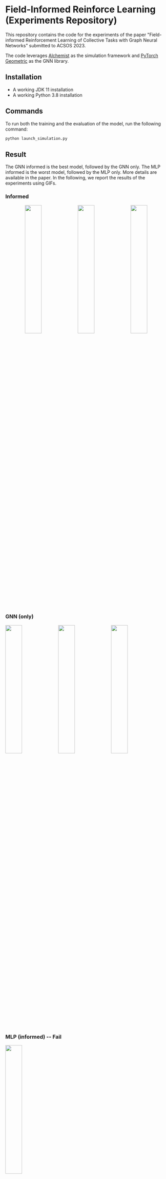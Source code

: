 # Field-Informed Reinforce Learning (Experiments Repository)
This repository contains the code for the experiments of the paper "Field-informed Reinforcement Learning of  Collective Tasks with Graph Neural Networks" submitted to ACSOS 2023.

The code leverages [Alchemist]() as the simulation framework and [PyTorch Geometric](https://pytorch-geometric.readthedocs.io/en/latest/) as the GNN library.

## Installation
- A working JDK 11 installation
- A working Python 3.8 installation

## Commands
To run both the training and the evaluation of the model, run the following command:
```bash
python launch_simulation.py
```
## Result
The GNN informed is the best model, followed by the GNN only. The MLP informed is the worst model, followed by the MLP only.
More details are available in the paper.
In the following, we report the results of the experiments using GIFs.
### Informed
<p align="center">

<img width=32% src="https://github.com/AggregateComputing/experiment-2023-acsos-field-informed-rl/assets/23448811/25412f05-69a2-4869-b9dc-8c9a8706aaee"/>
<img width=32% src="https://github.com/AggregateComputing/experiment-2023-acsos-field-informed-rl/assets/23448811/dab17177-89a3-42ae-819e-5e30fd5b4cc0"/>
<img width=32% src="https://github.com/AggregateComputing/experiment-2023-acsos-field-informed-rl/assets/23448811/3e184a16-12f6-4cb1-9b50-7620b5b752f4"/>
</p>

### GNN (only)
<p align="cent3er">
<img width=32% src="https://github.com/AggregateComputing/experiment-2023-acsos-field-informed-rl/assets/23448811/4c8ba367-a0e1-434c-8da5-a787c7997978"/>
<img width=32% src="https://github.com/AggregateComputing/experiment-2023-acsos-field-informed-rl/assets/23448811/b946325b-5b22-4aff-8731-2c0107bc9216"/>
<img width=32% src="https://github.com/AggregateComputing/experiment-2023-acsos-field-informed-rl/assets/23448811/da93d4e1-62e6-497c-ac65-b7e03d5da830"/>

</p>

### MLP (informed) -- Fail
<img width=32% src="https://github.com/AggregateComputing/experiment-2023-acsos-field-informed-rl/assets/23448811/02f5ca92-6691-4fcd-9bcb-e266899377fb"/>

